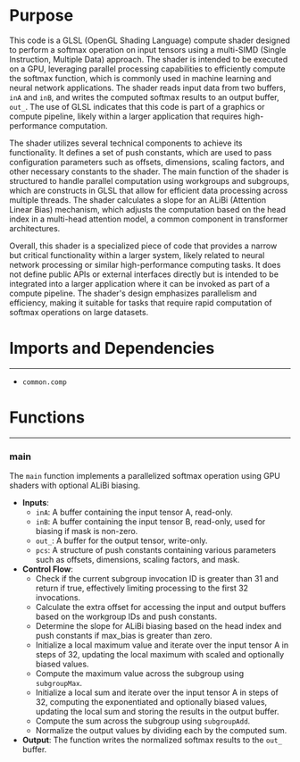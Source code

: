 # Purpose
This code is a GLSL (OpenGL Shading Language) compute shader designed to perform a softmax operation on input tensors using a multi-SIMD (Single Instruction, Multiple Data) approach. The shader is intended to be executed on a GPU, leveraging parallel processing capabilities to efficiently compute the softmax function, which is commonly used in machine learning and neural network applications. The shader reads input data from two buffers, `inA` and `inB`, and writes the computed softmax results to an output buffer, `out_`. The use of GLSL indicates that this code is part of a graphics or compute pipeline, likely within a larger application that requires high-performance computation.

The shader utilizes several technical components to achieve its functionality. It defines a set of push constants, which are used to pass configuration parameters such as offsets, dimensions, scaling factors, and other necessary constants to the shader. The main function of the shader is structured to handle parallel computation using workgroups and subgroups, which are constructs in GLSL that allow for efficient data processing across multiple threads. The shader calculates a slope for an ALiBi (Attention Linear Bias) mechanism, which adjusts the computation based on the head index in a multi-head attention model, a common component in transformer architectures.

Overall, this shader is a specialized piece of code that provides a narrow but critical functionality within a larger system, likely related to neural network processing or similar high-performance computing tasks. It does not define public APIs or external interfaces directly but is intended to be integrated into a larger application where it can be invoked as part of a compute pipeline. The shader's design emphasizes parallelism and efficiency, making it suitable for tasks that require rapid computation of softmax operations on large datasets.
# Imports and Dependencies

---
- `common.comp`


# Functions

---
### main
The `main` function implements a parallelized softmax operation using GPU shaders with optional ALiBi biasing.
- **Inputs**:
    - `inA`: A buffer containing the input tensor A, read-only.
    - `inB`: A buffer containing the input tensor B, read-only, used for biasing if mask is non-zero.
    - `out_`: A buffer for the output tensor, write-only.
    - `pcs`: A structure of push constants containing various parameters such as offsets, dimensions, scaling factors, and mask.
- **Control Flow**:
    - Check if the current subgroup invocation ID is greater than 31 and return if true, effectively limiting processing to the first 32 invocations.
    - Calculate the extra offset for accessing the input and output buffers based on the workgroup IDs and push constants.
    - Determine the slope for ALiBi biasing based on the head index and push constants if max_bias is greater than zero.
    - Initialize a local maximum value and iterate over the input tensor A in steps of 32, updating the local maximum with scaled and optionally biased values.
    - Compute the maximum value across the subgroup using `subgroupMax`.
    - Initialize a local sum and iterate over the input tensor A in steps of 32, computing the exponentiated and optionally biased values, updating the local sum and storing the results in the output buffer.
    - Compute the sum across the subgroup using `subgroupAdd`.
    - Normalize the output values by dividing each by the computed sum.
- **Output**: The function writes the normalized softmax results to the `out_` buffer.


